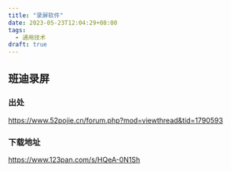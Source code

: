 ```yaml
---
title: "录屏软件"
date: 2023-05-23T12:04:29+08:00
tags:
  - 通用技术
draft: true
---
```

## 班迪录屏
### 出处
https://www.52pojie.cn/forum.php?mod=viewthread&tid=1790593

### 下载地址
https://www.123pan.com/s/HQeA-0N1Sh
